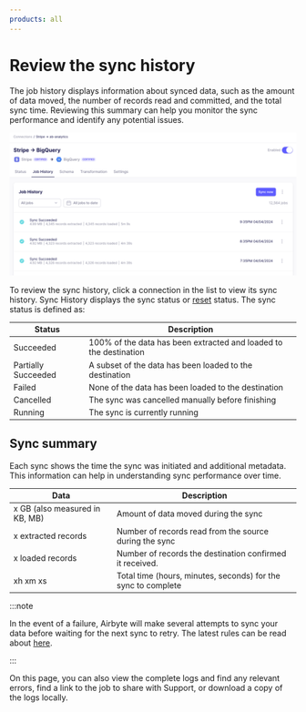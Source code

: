 ```yaml
---
products: all
---
```


# Review the sync history

The job history displays information about synced data, such as the amount of data moved, the number of records read and committed, and the total sync time. Reviewing this summary can help you monitor the sync performance and identify any potential issues.

![Job History](./assets/connection-job-history.png)

To review the sync history, click a connection in the list to view its sync history. Sync History displays the sync status or [reset](/operator-guides/reset.md) status. The sync status is defined as:

| Status              | Description                                                       |
| ------------------- | ----------------------------------------------------------------- |
| Succeeded           | 100% of the data has been extracted and loaded to the destination |
| Partially Succeeded | A subset of the data has been loaded to the destination           |
| Failed              | None of the data has been loaded to the destination               |
| Cancelled           | The sync was cancelled manually before finishing                  |
| Running             | The sync is currently running                                     |

## Sync summary

Each sync shows the time the sync was initiated and additional metadata. This information can help in understanding sync performance over time.

| Data                           | Description                                                   |
| ------------------------------ | ------------------------------------------------------------- |
| x GB (also measured in KB, MB) | Amount of data moved during the sync                          |
| x extracted records            | Number of records read from the source during the sync        |
| x loaded records               | Number of records the destination confirmed it received.      |
| xh xm xs                       | Total time (hours, minutes, seconds) for the sync to complete |

:::note

In the event of a failure, Airbyte will make several attempts to sync your data before waiting for the next sync to retry. The latest rules can be read about [here](../../understanding-airbyte/jobs.md#retry-rules).

:::

On this page, you can also view the complete logs and find any relevant errors, find a link to the job to share with Support, or download a copy of the logs locally.
